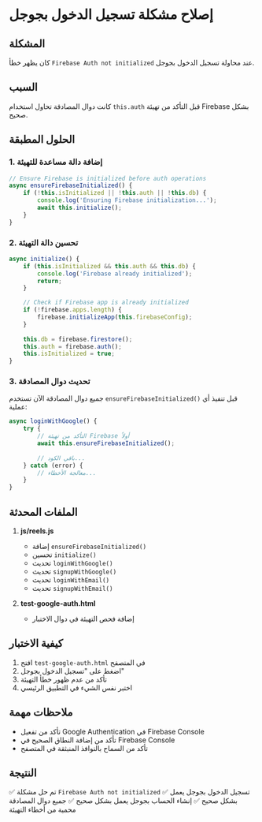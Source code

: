 # إصلاح مشكلة تسجيل الدخول بجوجل

## المشكلة
كان يظهر خطأ `Firebase Auth not initialized` عند محاولة تسجيل الدخول بجوجل.

## السبب
كانت دوال المصادقة تحاول استخدام `this.auth` قبل التأكد من تهيئة Firebase بشكل صحيح.

## الحلول المطبقة

### 1. إضافة دالة مساعدة للتهيئة
```javascript
// Ensure Firebase is initialized before auth operations
async ensureFirebaseInitialized() {
    if (!this.isInitialized || !this.auth || !this.db) {
        console.log('Ensuring Firebase initialization...');
        await this.initialize();
    }
}
```

### 2. تحسين دالة التهيئة
```javascript
async initialize() {
    if (this.isInitialized && this.auth && this.db) {
        console.log('Firebase already initialized');
        return;
    }

    // Check if Firebase app is already initialized
    if (!firebase.apps.length) {
        firebase.initializeApp(this.firebaseConfig);
    }
    
    this.db = firebase.firestore();
    this.auth = firebase.auth();
    this.isInitialized = true;
}
```

### 3. تحديث دوال المصادقة
جميع دوال المصادقة الآن تستخدم `ensureFirebaseInitialized()` قبل تنفيذ أي عملية:

```javascript
async loginWithGoogle() {
    try {
        // التأكد من تهيئة Firebase أولاً
        await this.ensureFirebaseInitialized();
        
        // باقي الكود...
    } catch (error) {
        // معالجة الأخطاء...
    }
}
```

## الملفات المحدثة

1. **js/reels.js**
   - إضافة `ensureFirebaseInitialized()`
   - تحسين `initialize()`
   - تحديث `loginWithGoogle()`
   - تحديث `signupWithGoogle()`
   - تحديث `loginWithEmail()`
   - تحديث `signupWithEmail()`

2. **test-google-auth.html**
   - إضافة فحص التهيئة في دوال الاختبار

## كيفية الاختبار

1. افتح `test-google-auth.html` في المتصفح
2. اضغط على "تسجيل الدخول بجوجل"
3. تأكد من عدم ظهور خطأ التهيئة
4. اختبر نفس الشيء في التطبيق الرئيسي

## ملاحظات مهمة

- تأكد من تفعيل Google Authentication في Firebase Console
- تأكد من إضافة النطاق الصحيح في Firebase Console
- تأكد من السماح بالنوافذ المنبثقة في المتصفح

## النتيجة
✅ تم حل مشكلة `Firebase Auth not initialized`
✅ تسجيل الدخول بجوجل يعمل بشكل صحيح
✅ إنشاء الحساب بجوجل يعمل بشكل صحيح
✅ جميع دوال المصادقة محمية من أخطاء التهيئة
